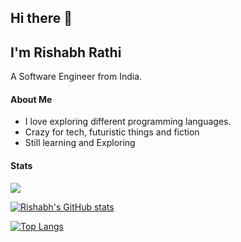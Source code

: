 ## Hi there 👋

## I'm Rishabh Rathi

A Software Engineer from India. 

#### About Me
- I love exploring different programming languages.
- Crazy for tech, futuristic things and fiction
- Still learning and Exploring

#### Stats

<picture>
    <source media="(prefers-color-scheme: dark)" srcset="https://streak-stats.demolab.com?user=RishabhRathi-Dev&theme=dark" />
    <img src="https://streak-stats.demolab.com?user=RishabhRathi-Dev&theme=default" />
</picture>

[![Rishabh's GitHub stats](https://github-readme-stats.vercel.app/api?username=RishabhRathi-Dev&count_private=true&theme=radical)](https://github.com/anuraghazra/github-readme-stats)

[![Top Langs](https://github-readme-stats.vercel.app/api/top-langs/?username=RishabhRathi-Dev&size_weight=0.5&count_weight=0.5&theme=radical&hide=css,html,jupyter%20notebook)](https://github.com/anuraghazra/github-readme-stats)


